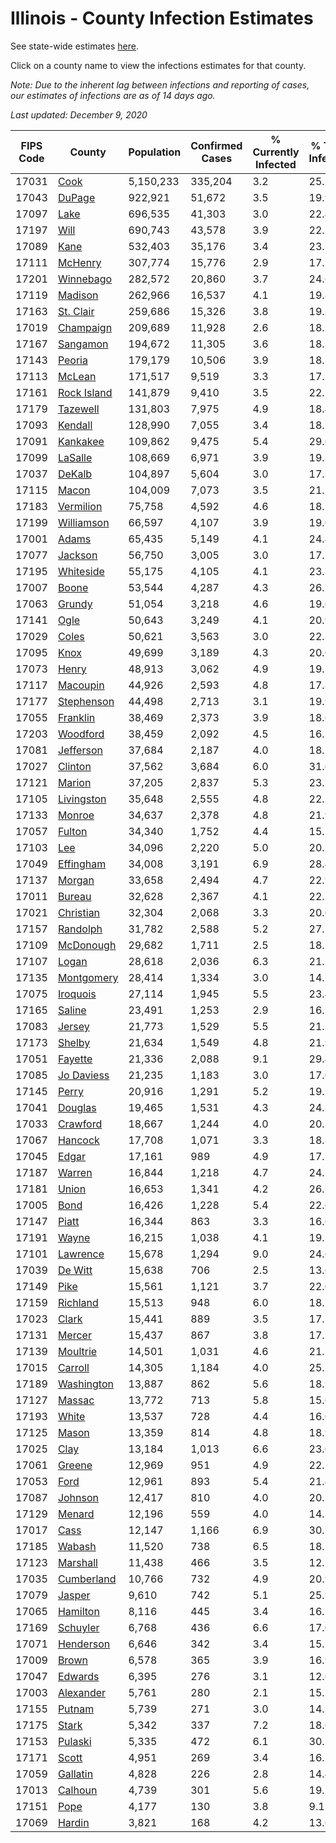 # Illinois - County Infection Estimates

See state-wide estimates [here](/infections/us-il).

Click on a county name to view the infections estimates for that county.

*Note: Due to the inherent lag between infections and reporting of cases, our estimates of infections are as of 14 days ago.*

*Last updated: December 9, 2020*

|   FIPS Code |                     County |   Population |   Confirmed Cases |   % Currently Infected |   % Total Infected |
|-------------|----------------------------|--------------|-------------------|------------------------|--------------------|
|       17031 |               [Cook](cook) |    5,150,233 |           335,204 |                    3.2 |               25.5 |
|       17043 |           [DuPage](dupage) |      922,921 |            51,672 |                    3.5 |               19.9 |
|       17097 |               [Lake](lake) |      696,535 |            41,303 |                    3.0 |               22.4 |
|       17197 |               [Will](will) |      690,743 |            43,578 |                    3.9 |               22.2 |
|       17089 |               [Kane](kane) |      532,403 |            35,176 |                    3.4 |               23.7 |
|       17111 |         [McHenry](mchenry) |      307,774 |            15,776 |                    2.9 |               17.5 |
|       17201 |     [Winnebago](winnebago) |      282,572 |            20,860 |                    3.7 |               24.6 |
|       17119 |         [Madison](madison) |      262,966 |            16,537 |                    4.1 |               19.8 |
|       17163 |     [St. Clair](st.-clair) |      259,686 |            15,326 |                    3.8 |               19.3 |
|       17019 |     [Champaign](champaign) |      209,689 |            11,928 |                    2.6 |               18.1 |
|       17167 |       [Sangamon](sangamon) |      194,672 |            11,305 |                    3.6 |               18.3 |
|       17143 |           [Peoria](peoria) |      179,179 |            10,506 |                    3.9 |               18.1 |
|       17113 |           [McLean](mclean) |      171,517 |             9,519 |                    3.3 |               17.3 |
|       17161 | [Rock Island](rock-island) |      141,879 |             9,410 |                    3.5 |               22.1 |
|       17179 |       [Tazewell](tazewell) |      131,803 |             7,975 |                    4.9 |               18.4 |
|       17093 |         [Kendall](kendall) |      128,990 |             7,055 |                    3.4 |               18.7 |
|       17091 |       [Kankakee](kankakee) |      109,862 |             9,475 |                    5.4 |               29.6 |
|       17099 |         [LaSalle](lasalle) |      108,669 |             6,971 |                    3.9 |               19.8 |
|       17037 |           [DeKalb](dekalb) |      104,897 |             5,604 |                    3.0 |               17.3 |
|       17115 |             [Macon](macon) |      104,009 |             7,073 |                    3.5 |               21.5 |
|       17183 |     [Vermilion](vermilion) |       75,758 |             4,592 |                    4.6 |               18.1 |
|       17199 |   [Williamson](williamson) |       66,597 |             4,107 |                    3.9 |               19.0 |
|       17001 |             [Adams](adams) |       65,435 |             5,149 |                    4.1 |               24.4 |
|       17077 |         [Jackson](jackson) |       56,750 |             3,005 |                    3.0 |               17.7 |
|       17195 |     [Whiteside](whiteside) |       55,175 |             4,105 |                    4.1 |               23.8 |
|       17007 |             [Boone](boone) |       53,544 |             4,287 |                    4.3 |               26.7 |
|       17063 |           [Grundy](grundy) |       51,054 |             3,218 |                    4.6 |               19.6 |
|       17141 |               [Ogle](ogle) |       50,643 |             3,249 |                    4.1 |               20.9 |
|       17029 |             [Coles](coles) |       50,621 |             3,563 |                    3.0 |               22.3 |
|       17095 |               [Knox](knox) |       49,699 |             3,189 |                    4.3 |               20.0 |
|       17073 |             [Henry](henry) |       48,913 |             3,062 |                    4.9 |               19.5 |
|       17117 |       [Macoupin](macoupin) |       44,926 |             2,593 |                    4.8 |               17.8 |
|       17177 |   [Stephenson](stephenson) |       44,498 |             2,713 |                    3.1 |               19.9 |
|       17055 |       [Franklin](franklin) |       38,469 |             2,373 |                    3.9 |               18.6 |
|       17203 |       [Woodford](woodford) |       38,459 |             2,092 |                    4.5 |               16.5 |
|       17081 |     [Jefferson](jefferson) |       37,684 |             2,187 |                    4.0 |               18.5 |
|       17027 |         [Clinton](clinton) |       37,562 |             3,684 |                    6.0 |               31.6 |
|       17121 |           [Marion](marion) |       37,205 |             2,837 |                    5.3 |               23.5 |
|       17105 |   [Livingston](livingston) |       35,648 |             2,555 |                    4.8 |               22.1 |
|       17133 |           [Monroe](monroe) |       34,637 |             2,378 |                    4.8 |               21.9 |
|       17057 |           [Fulton](fulton) |       34,340 |             1,752 |                    4.4 |               15.2 |
|       17103 |                 [Lee](lee) |       34,096 |             2,220 |                    5.0 |               20.7 |
|       17049 |     [Effingham](effingham) |       34,008 |             3,191 |                    6.9 |               28.4 |
|       17137 |           [Morgan](morgan) |       33,658 |             2,494 |                    4.7 |               22.9 |
|       17011 |           [Bureau](bureau) |       32,628 |             2,367 |                    4.1 |               22.2 |
|       17021 |     [Christian](christian) |       32,304 |             2,068 |                    3.3 |               20.0 |
|       17157 |       [Randolph](randolph) |       31,782 |             2,588 |                    5.2 |               27.7 |
|       17109 |     [McDonough](mcdonough) |       29,682 |             1,711 |                    2.5 |               18.5 |
|       17107 |             [Logan](logan) |       28,618 |             2,036 |                    6.3 |               21.5 |
|       17135 |   [Montgomery](montgomery) |       28,414 |             1,334 |                    3.0 |               14.7 |
|       17075 |       [Iroquois](iroquois) |       27,114 |             1,945 |                    5.5 |               23.4 |
|       17165 |           [Saline](saline) |       23,491 |             1,253 |                    2.9 |               16.1 |
|       17083 |           [Jersey](jersey) |       21,773 |             1,529 |                    5.5 |               21.3 |
|       17173 |           [Shelby](shelby) |       21,634 |             1,549 |                    4.8 |               21.9 |
|       17051 |         [Fayette](fayette) |       21,336 |             2,088 |                    9.1 |               29.4 |
|       17085 |   [Jo Daviess](jo-daviess) |       21,235 |             1,183 |                    3.0 |               17.6 |
|       17145 |             [Perry](perry) |       20,916 |             1,291 |                    5.2 |               19.2 |
|       17041 |         [Douglas](douglas) |       19,465 |             1,531 |                    4.3 |               24.3 |
|       17033 |       [Crawford](crawford) |       18,667 |             1,244 |                    4.0 |               20.3 |
|       17067 |         [Hancock](hancock) |       17,708 |             1,071 |                    3.3 |               18.8 |
|       17045 |             [Edgar](edgar) |       17,161 |               989 |                    4.9 |               17.2 |
|       17187 |           [Warren](warren) |       16,844 |             1,218 |                    4.7 |               24.5 |
|       17181 |             [Union](union) |       16,653 |             1,341 |                    4.2 |               26.7 |
|       17005 |               [Bond](bond) |       16,426 |             1,228 |                    5.4 |               22.6 |
|       17147 |             [Piatt](piatt) |       16,344 |               863 |                    3.3 |               16.6 |
|       17191 |             [Wayne](wayne) |       16,215 |             1,038 |                    4.1 |               19.3 |
|       17101 |       [Lawrence](lawrence) |       15,678 |             1,294 |                    9.0 |               24.6 |
|       17039 |         [De Witt](de-witt) |       15,638 |               706 |                    2.5 |               13.6 |
|       17149 |               [Pike](pike) |       15,561 |             1,121 |                    3.7 |               22.0 |
|       17159 |       [Richland](richland) |       15,513 |               948 |                    6.0 |               18.1 |
|       17023 |             [Clark](clark) |       15,441 |               889 |                    3.5 |               17.7 |
|       17131 |           [Mercer](mercer) |       15,437 |               867 |                    3.8 |               17.2 |
|       17139 |       [Moultrie](moultrie) |       14,501 |             1,031 |                    4.6 |               21.7 |
|       17015 |         [Carroll](carroll) |       14,305 |             1,184 |                    4.0 |               25.5 |
|       17189 |   [Washington](washington) |       13,887 |               862 |                    5.6 |               18.9 |
|       17127 |           [Massac](massac) |       13,772 |               713 |                    5.8 |               15.6 |
|       17193 |             [White](white) |       13,537 |               728 |                    4.4 |               16.0 |
|       17125 |             [Mason](mason) |       13,359 |               814 |                    4.8 |               18.9 |
|       17025 |               [Clay](clay) |       13,184 |             1,013 |                    6.6 |               23.0 |
|       17061 |           [Greene](greene) |       12,969 |               951 |                    4.9 |               22.5 |
|       17053 |               [Ford](ford) |       12,961 |               893 |                    5.4 |               21.4 |
|       17087 |         [Johnson](johnson) |       12,417 |               810 |                    4.0 |               20.1 |
|       17129 |           [Menard](menard) |       12,196 |               559 |                    4.0 |               14.3 |
|       17017 |               [Cass](cass) |       12,147 |             1,166 |                    6.9 |               30.7 |
|       17185 |           [Wabash](wabash) |       11,520 |               738 |                    6.5 |               18.7 |
|       17123 |       [Marshall](marshall) |       11,438 |               466 |                    3.5 |               12.5 |
|       17035 |   [Cumberland](cumberland) |       10,766 |               732 |                    4.9 |               20.9 |
|       17079 |           [Jasper](jasper) |        9,610 |               742 |                    5.1 |               25.9 |
|       17065 |       [Hamilton](hamilton) |        8,116 |               445 |                    3.4 |               16.7 |
|       17169 |       [Schuyler](schuyler) |        6,768 |               436 |                    6.6 |               17.0 |
|       17071 |     [Henderson](henderson) |        6,646 |               342 |                    3.4 |               15.5 |
|       17009 |             [Brown](brown) |        6,578 |               365 |                    3.9 |               16.9 |
|       17047 |         [Edwards](edwards) |        6,395 |               276 |                    3.1 |               12.6 |
|       17003 |     [Alexander](alexander) |        5,761 |               280 |                    2.1 |               15.5 |
|       17155 |           [Putnam](putnam) |        5,739 |               271 |                    3.0 |               14.3 |
|       17175 |             [Stark](stark) |        5,342 |               337 |                    7.2 |               18.6 |
|       17153 |         [Pulaski](pulaski) |        5,335 |               472 |                    6.1 |               30.3 |
|       17171 |             [Scott](scott) |        4,951 |               269 |                    3.4 |               16.5 |
|       17059 |       [Gallatin](gallatin) |        4,828 |               226 |                    2.8 |               14.4 |
|       17013 |         [Calhoun](calhoun) |        4,739 |               301 |                    5.6 |               19.2 |
|       17151 |               [Pope](pope) |        4,177 |               130 |                    3.8 |                9.1 |
|       17069 |           [Hardin](hardin) |        3,821 |               168 |                    4.2 |               13.6 |